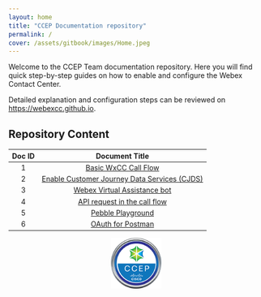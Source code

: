 ```yaml
---
layout: home
title: "CCEP Documentation repository"
permalink: /
cover: /assets/gitbook/images/Home.jpeg
---
```


Welcome to the CCEP Team documentation repository. Here you will find quick step-by-step guides on how to enable and configure the Webex Contact Center.

Detailed explanation and configuration steps can be reviewed on <https://webexcc.github.io>.

## Repository Content

| Doc ID |                       Document Title                        |
| :----: | :---------------------------------------------------------: |
|   1    |          [Basic WxCC Call Flow](/pages/BasicFlow/)          |
|   2    | [Enable Customer Journey Data Services (CJDS)](/pages/JDS/) |
|   3    |      [Webex Virtual Assistance bot](/pages/NativeVA/)       |
|   4    |       [API request in the call flow](/pages/APIflow)        |
|   5    |             [Pebble Playground](/pages/Pebble)              |
|   6    |              [OAuth for Postman](/pages/Oauth)              |

<center><img src="/assets/gitbook/images/ccep.png" width="100"></center>
